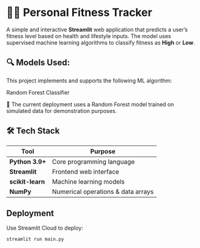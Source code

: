 # 🏋️‍♀️ Personal Fitness Tracker
A simple and interactive **Streamlit** web application that predicts a user’s fitness level based on health and lifestyle inputs. The model uses supervised machine learning algorithms to classify fitness as **High** or **Low**.

## 🔍 Models Used:
This project implements and supports the following ML algorithm:

Random Forest Classifier

📌 The current deployment uses a Random Forest model trained on simulated data for demonstration purposes.
## 🛠️ Tech Stack

| Tool            | Purpose                             |
|----------------|-------------------------------------|
| **Python 3.9+** | Core programming language           |
| **Streamlit**   | Frontend web interface              |
| **scikit-learn**| Machine learning models             |
| **NumPy**       | Numerical operations & data arrays  |
 

## Deployment

Use Streamlit Cloud to deploy:
```
streamlit run main.py
```
